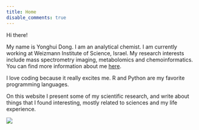 ```yaml
---
title: Home
disable_comments: true
---
```


Hi there!

My name is Yonghui Dong. I am an analytical chemist. I am currently working at Weizmann Institute of Science, Israel. My research interests include mass spectrometry imaging, metabolomics and chemoinformatics. You can find more information about me [here](en/about).

 I love coding because it really excites me. R and Python are my favorite programming languages.

On this website I present some of my scientific research, and write about things that I found interesting, mostly related to sciences and my life experience.



![](img/me.png)
